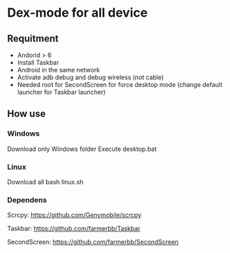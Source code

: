 # Dex-mode for all device

## Requitment
- Andorid > 6
- Install Taskbar
- Android in the same network
- Activate adb debug and debug wireless (not cable)
- Needed root for SecondScreen for force desktop mode (change default launcher for Taskbar launcher)

## How use

### Windows

Download only Windows folder
Execute desktop.bat

### Linux

Download all
bash linux.sh

### Dependens
Scrcpy: https://github.com/Genymobile/scrcpy

Taskbar: https://github.com/farmerbb/Taskbar

SecondScreen: https://github.com/farmerbb/SecondScreen
